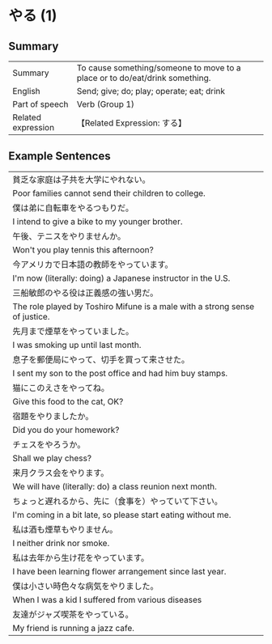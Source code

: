 # やる (1)

## Summary

<table><tr>   <td>Summary</td>   <td>To cause something/someone to move to a place or to do/eat/drink something.</td></tr><tr>   <td>English</td>   <td>Send; give; do; play; operate; eat; drink</td></tr><tr>   <td>Part of speech</td>   <td>Verb (Group 1)</td></tr><tr>   <td>Related expression</td>   <td>【Related Expression: する】</td></tr></table>

## Example Sentences

<table><tr><td>貧乏な家庭は子共を大学にやれない。</td></tr><tr><td>Poor families cannot send their children to college.</td></tr><tr><td>僕は弟に自転車をやるつもりだ。</td></tr><tr><td>I intend to give a bike to my younger brother.</td></tr><tr><td>午後、テニスをやりませんか。</td></tr><tr><td>Won't you play tennis this afternoon?</td></tr><tr><td>今アメリカで日本語の教師をやっています。</td></tr><tr><td>I'm now (literally: doing) a Japanese instructor in the U.S.</td></tr><tr><td>三船敏郎のやる役は正義感の強い男だ。</td></tr><tr><td>The role played by Toshiro Mifune is a male with a strong sense of justice.</td></tr><tr><td>先月まで煙草をやっていました。</td></tr><tr><td>I was smoking up until last month.</td></tr><tr><td>息子を郵便局にやって、切手を買って来させた。</td></tr><tr><td>I sent my son to the post office and had him buy stamps.</td></tr><tr><td>猫にこのえさをやってね。</td></tr><tr><td>Give this food to the cat, OK?</td></tr><tr><td>宿題をやりましたか。</td></tr><tr><td>Did you do your homework?</td></tr><tr><td>チェスをやろうか。</td></tr><tr><td>Shall we play chess?</td></tr><tr><td>来月クラス会をやります。</td></tr><tr><td>We will have (literally: do) a class reunion next month.</td></tr><tr><td>ちょっと遅れるから、先に（食事を）やっていて下さい。</td></tr><tr><td>I'm coming in a bit late, so please start eating without me.</td></tr><tr><td>私は酒も煙草もやりません。</td></tr><tr><td>I neither drink nor smoke.</td></tr><tr><td>私は去年から生け花をやっています。</td></tr><tr><td>I have been learning flower arrangement since last year.</td></tr><tr><td>僕は小さい時色々な病気をやりました。</td></tr><tr><td>When I was a kid I suffered from various diseases</td></tr><tr><td>友達がジャズ喫茶をやっている。</td></tr><tr><td>My friend is running a jazz cafe.</td></tr></table>

